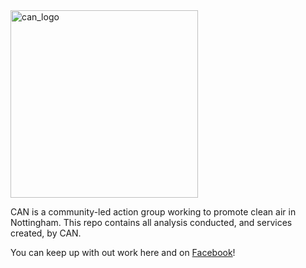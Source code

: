 <img width="300" alt="can_logo" src="https://user-images.githubusercontent.com/57331656/213808913-ff6ba213-0119-45d8-9763-5c0e44db2775.png">

CAN is a community-led action group working to promote clean air in Nottingham.
This repo contains all analysis conducted, and services created, by CAN.

You can keep up with out work here and on [Facebook](https://www.facebook.com/cleanairnottingham)!
